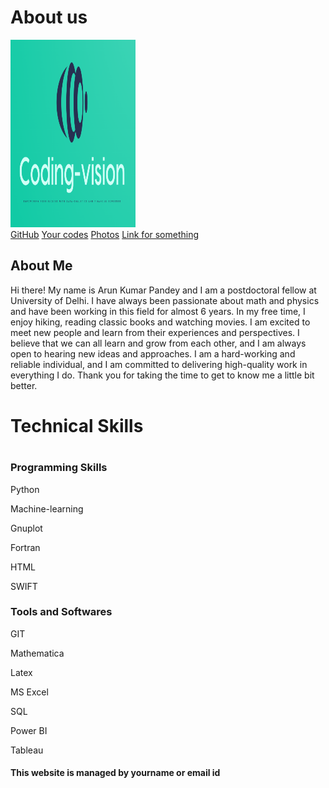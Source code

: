 <!DOCTYPE html>
<html lang="en">
<!------Here main body starts  ------->
<body>
<div class="header">
    <h1>About us</h1>
    
<!---src - Specifies the path to the image
alt - Specifies an alternate text for the image
<p>This is header subtitle.</p>--->
  </div>
<div class= “header-image”>
<img src="coding-vision.png" width="200" 
     height="300">  
</div>

  <div class="navbar">
    <a href="https://github.com/arunsinp">GitHub</a>
    <a href="#">Your codes</a>
    <a href="#">Photos</a>
    <a href="#" class="right">Link for something</a>
  </div>
  
 <div class="row">
    <div class="side">

<h2>About Me</h2>

<!-------     
![image](https://user-images.githubusercontent.com/15100077/212930031-efc55dd5-9151-4f4a-8322-53a45c7d58ee.png)
----->
Hi there! My name is Arun Kumar Pandey and I am a postdoctoral fellow at University of Delhi. 
I have always been passionate about math and physics and have been 
working in this field for almost 6 years. In my free time, I enjoy 
hiking, reading classic books and watching movies. I am excited to meet new people and learn from their
experiences and perspectives. I believe that we can all learn and grow from each 
other, and I am always open to hearing new ideas and approaches. I am a hard-working
and reliable individual, and I am committed to delivering high-quality work in 
everything I do. Thank you for taking the time to get to know me a little bit better.
<!-------Add your photos here, if you wish -->
</div>
<div class="main">
     <p>
     <h1>Technical Skills<h1/>

<h3>Programming Skills</h3>

<p>Python</p>
<div class="container">
  <div class="skills python"></div>
</div>

<p>Machine-learning</p>
<div class="container">
  <div class="skills machine"></div>
</div>

<p>Gnuplot</p>
<div class="container">
  <div class="skills gnuplot"></div>
</div>

<p>Fortran</p>
<div class="container">
  <div class="skills fortran"></div>
</div>

<p>HTML</p>
<div class="container">
  <div class="skills html"></div>
</div>

<p>SWIFT</p>
<div class="container">
  <div class="skills swift"></div>
</div>


<h3>Tools and Softwares </h3>

<p>GIT</p>
<div class="container">
  <div class="skills GIT"></div>
</div>

<p>Mathematica</p>
<div class="container">
  <div class="skills Mathematica"></div>
</div>

<p>Latex</p>
<div class="container">
  <div class="skills latex"></div>
</div>

<p>MS Excel</p>
<div class="container">
  <div class="skills excel"></div>
</div>

<p>SQL</p>
<div class="container">
  <div class="skills SQL"></div>
</div>

<p>Power BI</p>
<div class="container">
  <div class="skills Powerbi"></div>
</div>

<p>Tableau</p>
<div class="container">
  <div class="skills tableau"></div>
</div>

  
  <div class="footer">
    <h4>This website is managed by yourname or email id</h4>
  </div>
<!------Here main body ends  ------->
</body>
<!---------------------------Here html page ends ---------------------------------->
